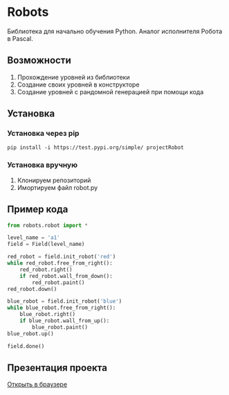 
# Robots
Библиотека для начально обучения Python. Аналог исполнителя Робота в Pascal.
## Возможности

 1. Прохождение уровней из библиотеки
 2. Создание своих уровней в конструкторе
 3. Создание уровней с рандомной генерацией при помощи кода
## Установка
### Установка через pip
``pip install -i https://test.pypi.org/simple/ projectRobot``
### Установка вручную
 1. Клонируем репозиторий
 2. Имортируем файл robot.py
## Пример кода
```python
from robots.robot import *

level_name = 'a1'
field = Field(level_name)

red_robot = field.init_robot('red')
while red_robot.free_from_right():
    red_robot.right()
    if red_robot.wall_from_down():
        red_robot.paint()
red_robot.down()

blue_robot = field.init_robot('blue')
while blue_robot.free_from_right():
    blue_robot.right()
    if blue_robot.wall_from_up():
        blue_robot.paint()
blue_robot.up()

field.done()
```
## Презентация проекта
[Открыть в браузере](https://www.beautiful.ai/player/-MfcwzFT0X8b-WW3OkMS)
